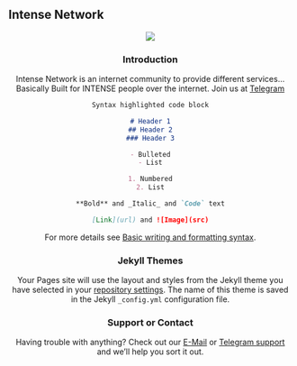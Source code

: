 ## Intense Network
<center><IMG SRC="Intensenetworkgif.gif">


### Introduction

Intense Network is an internet community to provide different services...
Basically Built for INTENSE people over the internet.
Join us at [Telegram](https://t.me/IntenseNetwork)

```markdown
Syntax highlighted code block

# Header 1
## Header 2
### Header 3

- Bulleted
- List

1. Numbered
2. List

**Bold** and _Italic_ and `Code` text

[Link](url) and ![Image](src)
```

For more details see [Basic writing and formatting syntax](https://docs.github.com/en/github/writing-on-github/getting-started-with-writing-and-formatting-on-github/basic-writing-and-formatting-syntax).

### Jekyll Themes

Your Pages site will use the layout and styles from the Jekyll theme you have selected in your [repository settings](https://github.com/Intense-Network/IntenseNetwork/settings/pages). The name of this theme is saved in the Jekyll `_config.yml` configuration file.

### Support or Contact

Having trouble with anything? Check out our [E-Mail](intense.submissions@gmail.com) or [Telegram support](https://t.me/Intense_chat) and we’ll help you sort it out.
